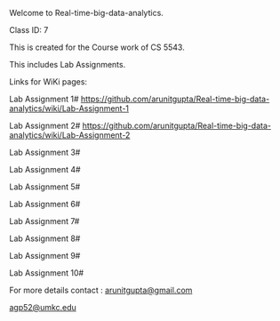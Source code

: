 Welcome to Real-time-big-data-analytics.

Class ID: 7

This is created for the Course work of CS 5543.

This includes Lab Assignments.

Links for WiKi pages:

Lab Assignment 1#  https://github.com/arunitgupta/Real-time-big-data-analytics/wiki/Lab-Assignment-1

Lab Assignment 2# https://github.com/arunitgupta/Real-time-big-data-analytics/wiki/Lab-Assignment-2

Lab Assignment 3#

Lab Assignment 4#

Lab Assignment 5#

Lab Assignment 6#

Lab Assignment 7#

Lab Assignment 8#

Lab Assignment 9#

Lab Assignment 10#

For more details contact : arunitgupta@gmail.com

agp52@umkc.edu

